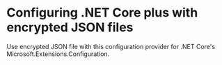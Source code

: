 # Configuring .NET Core plus with encrypted JSON files 

Use encrypted JSON file with this configuration provider for .NET Core's Microsoft.Extensions.Configuration.
